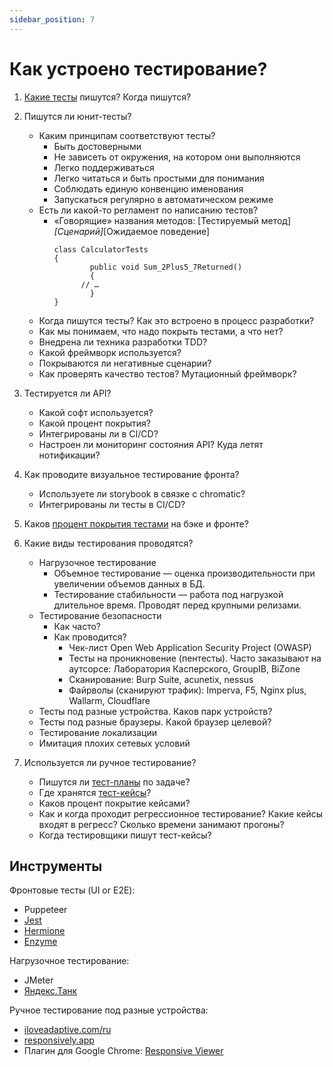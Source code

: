 ```yaml
---
sidebar_position: 7
---
```

# Как устроено тестирование?

1. [Какие тесты](https://bureau.ru/soviet/20191024/) пишутся? Когда пишутся?

2. Пишутся ли юнит-тесты?
   - Каким принципам соответствуют тесты?
     - Быть достоверными
     - Не зависеть от окружения, на котором они выполняются
     - Легко поддерживаться
     - Легко читаться и быть простыми для понимания
     - Соблюдать единую конвенцию именования
     - Запускаться регулярно в автоматическом режиме
   - Есть ли какой-то регламент по написанию тестов?
     - «Говорящие» названия методов: [Тестируемый метод]_[Сценарий]_[Ожидаемое поведение]
       ```
       сlass CalculatorTests
       {
               public void Sum_2Plus5_7Returned()
               {
             // …
               }
       }
       ```
   - Когда пишутся тесты? Как это встроено в процесс разработки?
   - Как мы понимаем, что надо покрыть тестами, а что нет?
   - Внедрена ли техника разработки TDD?
   - Какой фреймворк используется?
   - Покрываются ли негативные сценарии?
   - Как проверять качество тестов? Мутационный фреймворк?
3. Тестируется ли API? 
   - Какой софт используется?
   - Какой процент покрытия? 
   - Интегрированы ли в CI/CD?
   - Настроен ли мониторинг состояния API? Куда летят нотификации?
4. Как проводите визуальное тестирование фронта?
   - Используете ли storybook в связке с chromatic?
   - Интегрированы ли тесты в CI/CD?
5. Каков [процент покрытия тестами](https://bureau.ru/soviet/20191017/) на бэке и фронте?
6. Какие виды тестирования проводятся?
   - Нагрузочное тестирование
       - Объемное тестирование — оценка производительности при увеличении объемов данных в БД.
       - Тестирование стабильности — работа под нагрузкой длительное время. Проводят перед крупными релизами.
   - Тестирование безопасности
     - Как часто?
     - Как проводится?
       - Чек-лист Open Web Application Security Project (OWASP)
       - Тесты на проникновение (пентесты). Часто заказывают на аутсорсе: Лаборатория Касперского, GroupIB, BiZone
       - Сканирование: Burp Suite, acunetix, nessus
       - Файрволы (сканируют трафик): Imperva, F5, Nginx plus, Wallarm, Cloudflare
   - Тесты под разные устройства. Каков парк устройств?
   - Тесты под разные браузеры. Какой браузер целевой?
   - Тестирование локализации
   - Имитация плохих сетевых условий
7. Используется ли ручное тестирование?
   - Пишутся ли [тест-планы](./docs/test-plan.md) по задаче?
   - Где хранятся [тест-кейсы](./docs/test-case.md)?
   - Каков процент покрытие кейсами?
   - Как и когда проходит регрессионное тестирование? Какие кейсы входят в регресс? Сколько времени занимают прогоны?
   - Когда тестировщики пишут тест-кейсы?

## Инструменты

Фронтовые тесты (UI or E2E):
- Puppeteer
- [Jest](https://jestjs.io/ru/)
- [Hermione](https://yandex.ru/dev/hermione/)
- [Enzyme](https://airbnb.io/enzyme/index.html)

Нагрузочное тестирование:
- JMeter
- [Яндекс.Танк](https://yandex.ru/dev/tank/)

Ручное тестирование под разные устройства:
- [iloveadaptive.com/ru](http://iloveadaptive.com/ru/)
- [responsively.app](https://responsively.app/)
- Плагин для Google Chrome: [Responsive Viewer](https://chrome.google.com/webstore/detail/responsive-viewer/inmopeiepgfljkpkidclfgbgbmfcennb?fbclid=IwAR14zjRPQ0O_28xb482xFeCkOAw7LhNc6Y4Yi7KWRTLkF1lWuNcRwMoXEKU)